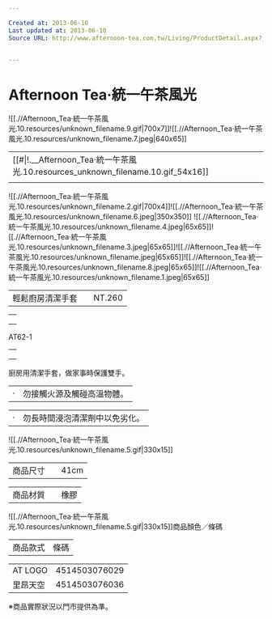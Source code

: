 ```yaml
---

Created at: 2013-06-10
Last updated at: 2013-06-10
Source URL: http://www.afternoon-tea.com.tw/Living/ProductDetail.aspx?__1stCategory=098135A0ACC19&__2ndCategory=098135A4111C8&__argSeq=4514503076036


---
```


# Afternoon Tea‧統一午茶風光


![[.//Afternoon_Tea‧統一午茶風光.10.resources/unknown_filename.9.gif\|700x7]]![[.//Afternoon_Tea‧統一午茶風光.10.resources/unknown_filename.7.jpeg\|640x65]]

|     |
| --- |
| [[#\|!.__Afternoon_Tea‧統一午茶風光.10.resources_unknown_filename.10.gif_54x16]] |
|     |

![[.//Afternoon_Tea‧統一午茶風光.10.resources/unknown_filename.2.gif\|700x4]]![[.//Afternoon_Tea‧統一午茶風光.10.resources/unknown_filename.6.jpeg\|350x350]] ![[.//Afternoon_Tea‧統一午茶風光.10.resources/unknown_filename.4.jpeg\|65x65]]![[.//Afternoon_Tea‧統一午茶風光.10.resources/unknown_filename.3.jpeg\|65x65]]![[.//Afternoon_Tea‧統一午茶風光.10.resources/unknown_filename.jpeg\|65x65]]![[.//Afternoon_Tea‧統一午茶風光.10.resources/unknown_filename.8.jpeg\|65x65]]![[.//Afternoon_Tea‧統一午茶風光.10.resources/unknown_filename.1.jpeg\|65x65]]

|     |     |     |
| --- | --- | --- |
| 輕鬆廚房清潔手套 |     | NT.260 |

|     |
| --- |
|     |
|     |
|     |

AT62-1

|     |
| --- |
|     |
|     |
|     |

廚房用清潔手套，做家事時保護雙手。

|     |     |
| --- | --- |
| ‧   | 勿接觸火源及觸碰高溫物體。 |

|     |     |
| --- | --- |
| ‧   | 勿長時間浸泡清潔劑中以免劣化。 |

![[.//Afternoon_Tea‧統一午茶風光.10.resources/unknown_filename.5.gif\|330x15]]

|     |     |     |
| --- | --- | --- |
| 商品尺寸 |     | 41cm |

|     |     |     |
| --- | --- | --- |
| 商品材質 |     | 橡膠  |

![[.//Afternoon_Tea‧統一午茶風光.10.resources/unknown_filename.5.gif\|330x15]]商品顏色／條碼

|     |     |
| --- | --- |
| 商品款式 | 條碼  |

|     |     |
| --- | --- |
| AT LOGO | 4514503076029 |
| 里昂天空 | 4514503076036 |

※商品實際狀況以門市提供為準。

